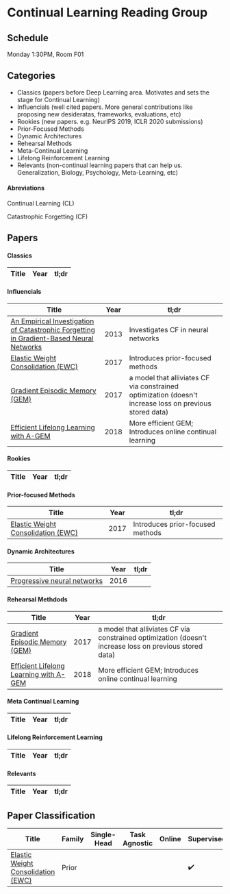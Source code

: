 # Continual Learning Reading Group

## Schedule

Monday 1:30PM, Room F01

## Categories

* Classics (papers before Deep Learning area. Motivates and sets the stage for Continual Learning)
* Influencials (well cited papers. More general contributions like proposing new desideratas, frameworks, evaluations, etc)
* Rookies (new papers. e.g. NeurIPS 2019, ICLR 2020 submissions)
* Prior-Focused Methods
* Dynamic Architectures
* Rehearsal Methods
* Meta-Continual Learning
* Lifelong Reinforcement Learning
* Relevants (non-continual learning papers that can help us. Generalization, Biology, Psychology, Meta-Learning, etc)

#### Abreviations

Continual Learning (CL)

Catastrophic Forgetting (CF)


## Papers

#### Classics

Title | Year | tl;dr
--- | --- | ---

#### Influencials

Title | Year | tl;dr
--- | --- | ---
[An Empirical Investigation of Catastrophic Forgetting in Gradient-Based Neural Networks](https://arxiv.org/abs/1312.6211) | 2013 | Investigates CF in neural networks
[Elastic Weight Consolidation (EWC)](https://www.pnas.org/content/pnas/114/13/3521.full.pdf) | 2017 | Introduces prior-focused methods
[Gradient Episodic Memory (GEM)](https://arxiv.org/abs/1706.08840) | 2017 | a model that alliviates CF via constrained optimization (doesn't increase loss on previous stored data)
[Efficient Lifelong Learning with A-GEM](https://arxiv.org/abs/1812.00420) | 2018 | More efficient GEM; Introduces online continual learning

#### Rookies

Title | Year | tl;dr
--- | --- | ---

#### Prior-focused Methods

Title | Year | tl;dr
--- | --- | ---
[Elastic Weight Consolidation (EWC)](https://www.pnas.org/content/pnas/114/13/3521.full.pdf) | 2017 | Introduces prior-focused methods


#### Dynamic Architectures

Title | Year | tl;dr
--- | --- | ---
[Progressive neural networks](https://arxiv.org/abs/1606.04671) | 2016 |

#### Rehearsal Methdods

Title | Year | tl;dr
--- | --- | ---
[Gradient Episodic Memory (GEM)](https://arxiv.org/abs/1706.08840) | 2017 | a model that alliviates CF via constrained optimization (doesn't increase loss on previous stored data)
[Efficient Lifelong Learning with A-GEM](https://arxiv.org/abs/1812.00420) | 2018 | More efficient GEM; Introduces online continual learning


#### Meta Continual Learning

Title | Year | tl;dr
--- | --- | ---

#### Lifelong Reinforcement Learning

Title | Year | tl;dr
--- | --- | ---

#### Relevants 

Title | Year | tl;dr
--- | --- | ---


## Paper Classification


Title | Family | Single-Head | Task Agnostic | Online | Supervised | Generative | RL
---   | ---    | ---         | ---           | ---    | ---        | ---        | ---
[Elastic Weight Consolidation (EWC)](https://www.pnas.org/content/pnas/114/13/3521.full.pdf) | Prior | | | | :heavy_check_mark: | | :heavy_check_mark: 

